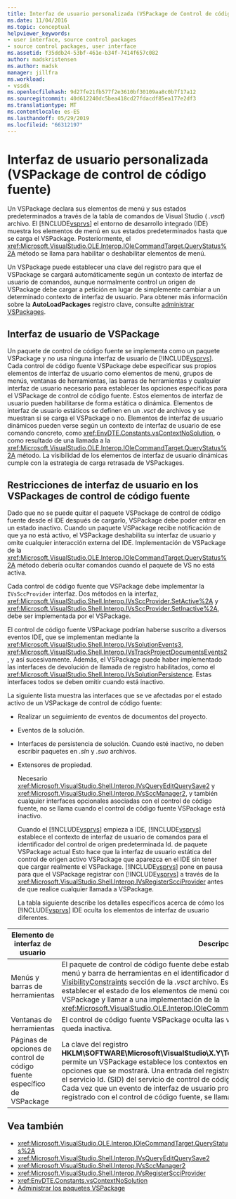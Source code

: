 ```yaml
---
title: Interfaz de usuario personalizada (VSPackage de Control de código fuente) | Microsoft Docs
ms.date: 11/04/2016
ms.topic: conceptual
helpviewer_keywords:
- user interface, source control packages
- source control packages, user interface
ms.assetid: f35ddb24-53bf-461e-b34f-7414f657c082
author: madskristensen
ms.author: madsk
manager: jillfra
ms.workload:
- vssdk
ms.openlocfilehash: 9d27fe21fb577f2e3610bf30109aa8c0b7f17a12
ms.sourcegitcommit: 40d612240dc5bea418cd27fdacdf85ea177e2df3
ms.translationtype: MT
ms.contentlocale: es-ES
ms.lasthandoff: 05/29/2019
ms.locfileid: "66312197"
---
```

# <a name="custom-user-interface-source-control-vspackage"></a>Interfaz de usuario personalizada (VSPackage de control de código fuente)
Un VSPackage declara sus elementos de menú y sus estados predeterminados a través de la tabla de comandos de Visual Studio ( *.vsct*) archivo. El [!INCLUDE[vsprvs](../../code-quality/includes/vsprvs_md.md)] el entorno de desarrollo integrado (IDE) muestra los elementos de menú en sus estados predeterminados hasta que se carga el VSPackage. Posteriormente, el <xref:Microsoft.VisualStudio.OLE.Interop.IOleCommandTarget.QueryStatus%2A> método se llama para habilitar o deshabilitar elementos de menú.

 Un VSPackage puede establecer una clave del registro para que el VSPackage se cargará automáticamente según un contexto de interfaz de usuario de comandos, aunque normalmente control un origen de VSPackage debe cargar a petición en lugar de simplemente cambiar a un determinado contexto de interfaz de usuario. Para obtener más información sobre la **AutoLoadPackages** registro clave, consulte [administrar VSPackages](../../extensibility/managing-vspackages.md).

## <a name="vspackage-ui"></a>Interfaz de usuario de VSPackage
 Un paquete de control de código fuente se implementa como un paquete VSPackage y no usa ninguna interfaz de usuario de [!INCLUDE[vsprvs](../../code-quality/includes/vsprvs_md.md)]. Cada control de código fuente VSPackage debe especificar sus propios elementos de interfaz de usuario como elementos de menú, grupos de menús, ventanas de herramientas, las barras de herramientas y cualquier interfaz de usuario necesario para establecer las opciones específicas para el VSPackage de control de código fuente. Estos elementos de interfaz de usuario pueden habilitarse de forma estática o dinámica. Elementos de interfaz de usuario estáticos se definen en un *.vsct* de archivos y se muestran si se carga el VSPackage o no. Elementos de interfaz de usuario dinámicos pueden verse según un contexto de interfaz de usuario de ese comando concreto, como <xref:EnvDTE.Constants.vsContextNoSolution>, o como resultado de una llamada a la <xref:Microsoft.VisualStudio.OLE.Interop.IOleCommandTarget.QueryStatus%2A> método. La visibilidad de los elementos de interfaz de usuario dinámicas cumple con la estrategia de carga retrasada de VSPackages.

## <a name="ui-constraints-on-source-control-vspackages"></a>Restricciones de interfaz de usuario en los VSPackages de control de código fuente
 Dado que no se puede quitar el paquete VSPackage de control de código fuente desde el IDE después de cargarlo, VSPackage debe poder entrar en un estado inactivo. Cuando un paquete VSPackage recibe notificación de que ya no está activo, el VSPackage deshabilita su interfaz de usuario y omite cualquier interacción externa del IDE. Implementación de VSPackage de la <xref:Microsoft.VisualStudio.OLE.Interop.IOleCommandTarget.QueryStatus%2A> método debería ocultar comandos cuando el paquete de VS no está activa.

 Cada control de código fuente que VSPackage debe implementar la `IVsSccProvider` interfaz. Dos métodos en la interfaz, <xref:Microsoft.VisualStudio.Shell.Interop.IVsSccProvider.SetActive%2A> y <xref:Microsoft.VisualStudio.Shell.Interop.IVsSccProvider.SetInactive%2A>, debe ser implementada por el VSPackage.

 El control de código fuente VSPackage podrían haberse suscrito a diversos eventos IDE, que se implementan mediante la <xref:Microsoft.VisualStudio.Shell.Interop.IVsSolutionEvents3>, <xref:Microsoft.VisualStudio.Shell.Interop.IVsTrackProjectDocumentsEvents2>, y así sucesivamente. Además, el VSPackage puede haber implementado las interfaces de devolución de llamada de registro habilitados, como el <xref:Microsoft.VisualStudio.Shell.Interop.IVsSolutionPersistence>. Estas interfaces todos se deben omitir cuando está inactivo.

 La siguiente lista muestra las interfaces que se ve afectadas por el estado activo de un VSPackage de control de código fuente:

- Realizar un seguimiento de eventos de documentos del proyecto.

- Eventos de la solución.

- Interfaces de persistencia de solución. Cuando esté inactivo, no deben escribir paquetes en *.sln* y *.suo* archivos.

- Extensores de propiedad.

  Necesario <xref:Microsoft.VisualStudio.Shell.Interop.IVsQueryEditQuerySave2> y <xref:Microsoft.VisualStudio.Shell.Interop.IVsSccManager2>, y también cualquier interfaces opcionales asociadas con el control de código fuente, no se llama cuando el control de código fuente VSPackage está inactivo.

  Cuando el [!INCLUDE[vsprvs](../../code-quality/includes/vsprvs_md.md)] empieza a IDE, [!INCLUDE[vsprvs](../../code-quality/includes/vsprvs_md.md)] establece el contexto de interfaz de usuario de comandos para el identificador del control de origen predeterminada Id. de paquete VSPackage actual Esto hace que la interfaz de usuario estática del control de origen activo VSPackage que aparezca en el IDE sin tener que cargar realmente el VSPackage. [!INCLUDE[vsprvs](../../code-quality/includes/vsprvs_md.md)] pone en pausa para que el VSPackage registrar con [!INCLUDE[vsprvs](../../code-quality/includes/vsprvs_md.md)] a través de la <xref:Microsoft.VisualStudio.Shell.Interop.IVsRegisterScciProvider> antes de que realice cualquier llamada a VSPackage.

  La tabla siguiente describe los detalles específicos acerca de cómo los [!INCLUDE[vsprvs](../../code-quality/includes/vsprvs_md.md)] IDE oculta los elementos de interfaz de usuario diferentes.

| Elemento de interfaz de usuario | Descripción |
| - | - |
| Menús y barras de herramientas | El paquete de control de código fuente debe establecer los Estados de visibilidad iniciales de menú y barra de herramientas en el identificador del paquete de control de código fuente en el [VisibilityConstraints](../../extensibility/visibilityconstraints-element.md) sección de la *.vsct* archivo. Esto permite la [!INCLUDE[vsprvs](../../code-quality/includes/vsprvs_md.md)] IDE para establecer el estado de los elementos de menú correctamente sin tener que cargar el VSPackage y llamar a una implementación de la <xref:Microsoft.VisualStudio.OLE.Interop.IOleCommandTarget.QueryStatus%2A> método. |
| Ventanas de herramientas | El control de código fuente VSPackage oculta las ventanas de herramienta que posee cuando queda inactiva. |
| Páginas de opciones de control de código fuente específico de VSPackage | La clave del registro **HKLM\SOFTWARE\Microsoft\VisualStudio\X.Y\ToolsOptionsPages\VisibilityCmdUIContexts** permite un VSPackage establece los contextos en los que requiere que sus páginas de opciones que se mostrará. Una entrada del registro bajo esta clave tiene que crearse mediante el servicio Id. (SID) del servicio de control de código fuente y le asigna un valor DWORD de 1. Cada vez que un evento de interfaz de usuario produce en un contexto de VSPackage esté registrado con el control de código fuente, se llamará el VSPackage si está activa. |

## <a name="see-also"></a>Vea también
- <xref:Microsoft.VisualStudio.OLE.Interop.IOleCommandTarget.QueryStatus%2A>
- <xref:Microsoft.VisualStudio.Shell.Interop.IVsQueryEditQuerySave2>
- <xref:Microsoft.VisualStudio.Shell.Interop.IVsSccManager2>
- <xref:Microsoft.VisualStudio.Shell.Interop.IVsRegisterScciProvider>
- <xref:EnvDTE.Constants.vsContextNoSolution>
- [Administrar los paquetes VSPackage](../../extensibility/managing-vspackages.md)